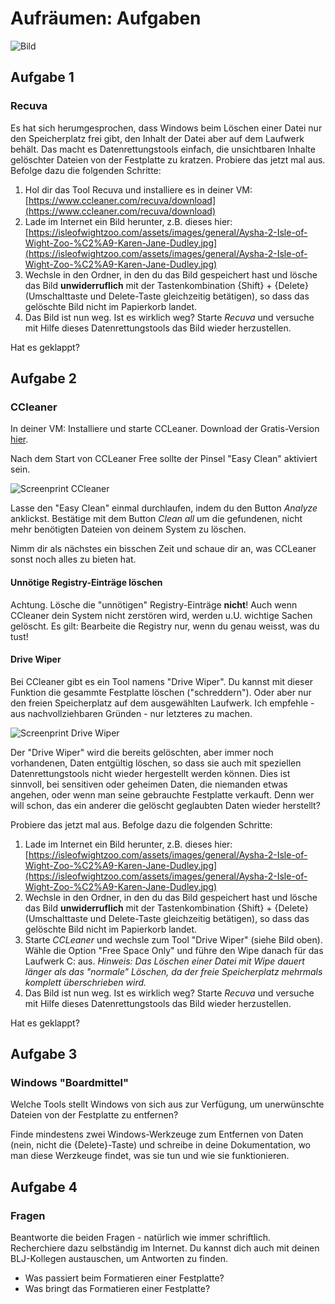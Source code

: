 # Aufräumen: Aufgaben

![Bild](<../08 Aufräumen/Aufgaben/res/cleanup.gif>)

## Aufgabe 1

### Recuva

Es hat sich herumgesprochen, dass Windows beim Löschen einer Datei nur den Speicherplatz frei gibt, den Inhalt der Datei aber auf dem Laufwerk behält. Das macht es Datenrettungstools einfach, die unsichtbaren Inhalte gelöschter Dateien von der Festplatte zu kratzen. Probiere das jetzt mal aus. Befolge dazu die folgenden Schritte:

1. Hol dir das Tool Recuva und installiere es in deiner VM: [https://www.ccleaner.com/recuva/download](https://www.ccleaner.com/recuva/download)
2. Lade im Internet ein Bild herunter, z.B. dieses hier: [https://isleofwightzoo.com/assets/images/general/Aysha-2-Isle-of-Wight-Zoo-%C2%A9-Karen-Jane-Dudley.jpg](https://isleofwightzoo.com/assets/images/general/Aysha-2-Isle-of-Wight-Zoo-%C2%A9-Karen-Jane-Dudley.jpg)
3. Wechsle in den Ordner, in den du das Bild gespeichert hast und lösche das Bild **unwiderruflich** mit der Tastenkombination {Shift} + {Delete} (Umschalttaste und Delete-Taste gleichzeitig betätigen), so dass das gelöschte Bild nicht im Papierkorb landet.
4. Das Bild ist nun weg. Ist es wirklich weg? Starte _Recuva_ und versuche mit Hilfe dieses Datenrettungstools das Bild wieder herzustellen.

Hat es geklappt?

## Aufgabe 2

### CCleaner

In deiner VM: Installiere und starte CCLeaner. Download der Gratis-Version [hier](https://www.ccleaner.com/de-de/ccleaner/download).

Nach dem Start von CCLeaner Free sollte der Pinsel "Easy Clean" aktiviert sein.

![Screenprint CCleaner](<../08 Aufräumen/Aufgaben/res/start-ccleaner.jpg>)

Lasse den "Easy Clean" einmal durchlaufen, indem du den Button _Analyze_ anklickst. Bestätige mit dem Button _Clean all_ um die gefundenen, nicht mehr benötigten Dateien von deinem System zu löschen.

Nimm dir als nächstes ein bisschen Zeit und schaue dir an, was CCLeaner sonst noch alles zu bieten hat.

#### Unnötige Registry-Einträge löschen

Achtung. Lösche die "unnötigen" Registry-Einträge **nicht**! Auch wenn CCleaner dein System nicht zerstören wird, werden u.U. wichtige Sachen gelöscht. Es gilt: Bearbeite die Registry nur, wenn du genau weisst, was du tust!

#### Drive Wiper

Bei CCleaner gibt es ein Tool namens "Drive Wiper". Du kannst mit dieser Funktion die gesammte Festplatte löschen ("schreddern"). Oder aber nur den freien Speicherplatz auf dem ausgewählten Laufwerk. Ich empfehle - aus nachvollziehbaren Gründen - nur letzteres zu machen.

![Screenprint Drive Wiper](<../08 Aufräumen/Aufgaben/res/start-ccleaner.jpg>)

Der "Drive Wiper" wird die bereits gelöschten, aber immer noch vorhandenen, Daten entgültig löschen, so dass sie auch mit speziellen Datenrettungstools nicht wieder hergestellt werden können. Dies ist sinnvoll, bei sensitiven oder geheimen Daten, die niemanden etwas angehen, oder wenn man seine gebrauchte Festplatte verkauft. Denn wer will schon, das ein anderer die gelöscht geglaubten Daten wieder herstellt?

Probiere das jetzt mal aus. Befolge dazu die folgenden Schritte:

1. Lade im Internet ein Bild herunter, z.B. dieses hier: [https://isleofwightzoo.com/assets/images/general/Aysha-2-Isle-of-Wight-Zoo-%C2%A9-Karen-Jane-Dudley.jpg](https://isleofwightzoo.com/assets/images/general/Aysha-2-Isle-of-Wight-Zoo-%C2%A9-Karen-Jane-Dudley.jpg)
2. Wechsle in den Ordner, in den du das Bild gespeichert hast und lösche das Bild **unwiderruflich** mit der Tastenkombination {Shift} + {Delete} (Umschalttaste und Delete-Taste gleichzeitig betätigen), so dass das gelöschte Bild nicht im Papierkorb landet.
3. Starte _CCLeaner_ und wechsle zum Tool "Drive Wiper" (siehe Bild oben). Wähle die Option "Free Space Only" und führe den Wipe danach für das Laufwerk C: aus. _Hinweis: Das Löschen einer Datei mit Wipe dauert länger als das "normale" Löschen, da der freie Speicherplatz mehrmals komplett überschrieben wird._
4. Das Bild ist nun weg. Ist es wirklich weg? Starte _Recuva_ und versuche mit Hilfe dieses Datenrettungstools das Bild wieder herzustellen.

Hat es geklappt?

## Aufgabe 3

### Windows "Boardmittel"

Welche Tools stellt Windows von sich aus zur Verfügung, um unerwünschte Dateien von der Festplatte zu entfernen?

Finde mindestens zwei Windows-Werkzeuge zum Entfernen von Daten (nein, nicht die {Delete}-Taste) und schreibe in deine Dokumentation, wo man diese Werzkeuge findet, was sie tun und wie sie funktionieren.

## Aufgabe 4

### Fragen

Beantworte die beiden Fragen - natürlich wie immer schriftlich. Recherchiere dazu selbständig im Internet. Du kannst dich auch mit deinen BLJ-Kollegen austauschen, um Antworten zu finden.

* Was passiert beim Formatieren einer Festplatte?
* Was bringt das Formatieren einer Festplatte?
